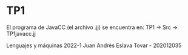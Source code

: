 # TP1
El programa de JavaCC (el archivo .jj) se encuentra en: 
      TP1  ->  Src  -> TP1javacc.jj


Lenguajes y máquinas 2022-1
Juan Andrés Eslava Tovar  -  202012035
